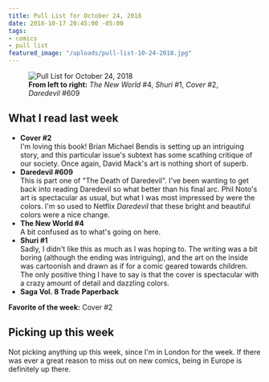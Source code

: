 ```yaml
---
title: Pull List for October 24, 2018
date: 2018-10-17 20:45:00 -05:00
tags:
- comics
- pull list
featured_image: "/uploads/pull-list-10-24-2018.jpg"
---
```


<figure class="extendout">
  <img src="{{ site.url }}/uploads/pull-list-10-24-2018.jpg" alt="Pull List for October 24, 2018">
  <figcaption><strong>From left to right:</strong> <em>The New World</em> #4, <em>Shuri</em> #1, <em>Cover</em> #2, <em>Daredevil</em> #609</figcaption>
</figure>


## What I read last week

- **Cover #2**  
I'm loving this book! Brian Michael Bendis is setting up an intriguing story, and this particular issue's subtext has some scathing critique of our society. Once again, David Mack's art is nothing short of superb.
- **Daredevil #609**  
This is part one of "The Death of Daredevil". I've been wanting to get back into reading Daredevil so what better than his final arc. Phil Noto's art is spectacular as usual, but what I was most impressed by were the colors. I'm so used to Netflix *Daredevil* that these bright and beautiful colors were a nice change.
- **The New World #4**  
A bit confused as to what's going on here.
- **Shuri #1**  
Sadly, I didn't like this as much as I was hoping to. The writing was a bit boring (although the ending was intriguing), and the art on the inside was cartoonish and drawn as if for a comic geared towards children. The only positive thing I have to say is that the cover is spectacular with a crazy amount of detail and dazzling colors. 
- **Saga Vol. 8 Trade Paperback**

**Favorite of the week:** Cover #2

## Picking up this week

Not picking anything up this week, since I'm in London for the week. If there was ever a great reason to miss out on new comics, being in Europe is definitely up there.
